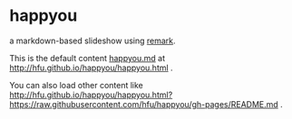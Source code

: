 # happyou
a markdown-based slideshow using [remark](http://remarkjs.com/).

This is the default content [happyou.md](https://github.com/hfu/happyou/blob/gh-pages/happyou.md) at http://hfu.github.io/happyou/happyou.html .

You can also load other content like http://hfu.github.io/happyou/happyou.html?https://raw.githubusercontent.com/hfu/happyou/gh-pages/README.md .
